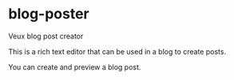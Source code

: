 # blog-poster
Veux blog post creator

This is a rich text editor that can be used in a blog to create posts.

You can create and preview a blog post.

